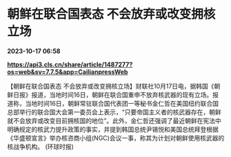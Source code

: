 # 朝鲜在联合国表态 不会放弃或改变拥核立场

**2023-10-17 06:58**

**https://api3.cls.cn/share/article/1487277?os=web&sv=7.7.5&app=CailianpressWeb**

【朝鲜在联合国表态 不会放弃或改变拥核立场】财联社10月17日电，据韩国《朝鲜日报》报道，当地时间16日，朝鲜在联合国重申不放弃核武器的现有立场。报道称，当地时间16日，朝鲜常驻联合国代表团一等秘书金仁哲在美国纽约联合国总部举行的联合国大会第一委员会上表示，“只要帝国主义者的核武器存在，朝鲜就不会放弃或改变目前拥核国的地位”。此外，金仁哲还强调了最近朝鲜在宪法中明确规定的核武力提升政策的事实，并提到韩国总统尹锡悦和美国总统拜登根据《华盛顿宣言》举办核咨商小组(NGC)会议一事，称其为计划对朝鲜使用核武器的核战争机构。 (环球时报)